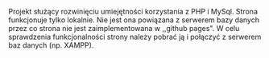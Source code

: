 Projekt służący rozwinięciu umiejętności korzystania z PHP i MySql. Strona funkcjonuje tylko lokalnie. 
Nie jest ona powiązana z serwerem bazy danych przez co strona nie jest zaimplementowana w ,,github pages". 
W celu sprawdzenia funkcjonalności strony należy pobrać ją i połączyć z serwerem baz danych (np. XAMPP).
